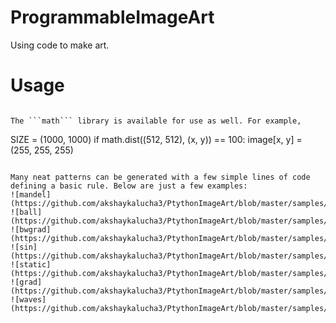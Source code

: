 # ProgrammableImageArt
Using code to make art.

# Usage
```

The ```math``` library is available for use as well. For example,
```
SIZE = (1000, 1000)
if math.dist((512, 512), (x, y)) == 100:
    image[x, y] = (255, 255, 255)
```

Many neat patterns can be generated with a few simple lines of code defining a basic rule. Below are just a few examples:
![mandel](https://github.com/akshaykalucha3/PtythonImageArt/blob/master/samples/mandelbrot_hd.png)
![ball](https://github.com/akshaykalucha3/PtythonImageArt/blob/master/samples/ball.png)
![bwgrad](https://github.com/akshaykalucha3/PtythonImageArt/blob/master/samples/4kbg.png)
![sin](https://github.com/akshaykalucha3/PtythonImageArt/blob/master/samples/sin.png)
![static](https://github.com/akshaykalucha3/PtythonImageArt/blob/master/samples/static_circle.png)
![grad](https://github.com/akshaykalucha3/PtythonImageArt/blob/master/samples/gradient.png)
![waves](https://github.com/akshaykalucha3/PtythonImageArt/blob/master/samples/waves.png)


